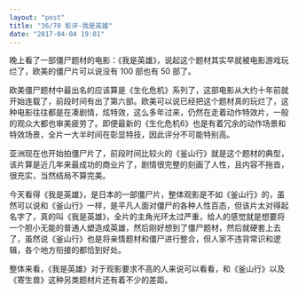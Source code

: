 ```yaml
---
layout: "post"
title: "36/70 影评-我是英雄"
date: "2017-04-04 19:01"
---
```


晚上看了一部僵尸题材的电影：《我是英雄》，说起这个题材其实早就被电影游戏玩烂了，欧美的僵尸片可以说没有 100 部也有 50 部了。

欧美僵尸题材中最出名的应该算是《生化危机》系列了，这部电影从大约十年前就开始连载了，前段时间有出了第六部。欧美可以说已经把这个题材真的玩烂了，这种电影往往都是在凑剧情，炫特效，这么多年过来，仍然在走着动作特效片，一般的观众大都也审美疲劳了。即便最新的《生化危机6》也是有着冗余的动作场景和特效场景，全片一大半时间在彰显特技，因此评分不可能特别高。

<!-- more -->

亚洲现在也开始拍僵尸片了，前段时间比较火的《釜山行》就是这个题材的典型，该片算是近几年来最成功的商业片了，剧情很完整的刻画了人性，且内容不拖沓，很充实，当然结局不算完美。

今天看得《我是英雄》，是日本的一部僵尸片，整体观影是不如《釜山行》的，虽然可以说和《釜山行》一样，是平凡人面对僵尸的各种人性百态，但该片太对得起名字了，真的叫《我是英雄》，全片的主角光环太过严重，给人的感觉就是想要将一个胆小无能的普通人塑造成英雄，然后刚好想到了僵尸题材，然后就硬套上去了，虽然说《釜山行》也是将亲情题材和僵尸进行整合，但人家不违背常识和逻辑，各个地方衔接的都恰到好处。

整体来看，《我是英雄》对于观影要求不高的人来说可以看看，和《釜山行》以及《寄生兽》这种另类题材片还有着不少的差距。
